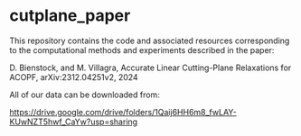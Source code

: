# cutplane_paper
This repository contains the code and associated resources corresponding to the computational methods and
experiments described in the paper:

D. Bienstock, and M. Villagra, Accurate Linear Cutting-Plane Relaxations for ACOPF, arXiv:2312.04251v2, 2024

All of our data can be downloaded from: 

https://drive.google.com/drive/folders/1Qaij6HH6m8_fwLAY-KUwNZT5hwf_CaYw?usp=sharing
